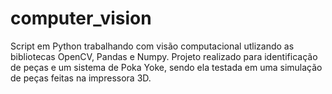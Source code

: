# computer_vision
Script em Python trabalhando com visão computacional utlizando as bibliotecas OpenCV, Pandas e Numpy. Projeto realizado para identificação de peças e um sistema de Poka Yoke, sendo ela testada em uma simulação de peças feitas na impressora 3D.
